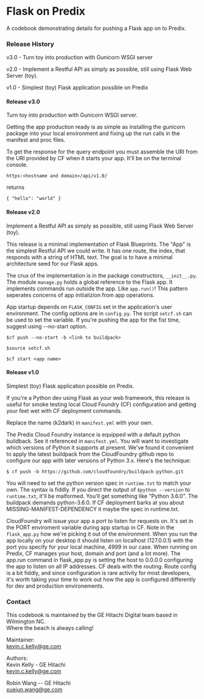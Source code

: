 # Flask on Predix
A codebook demonstrating details for pushing a Flask app on to Predix.

### Release History

v3.0 - Turn toy into production with Gunicorn WSGI server

v2.0 - Implement a Restful API as simply as possible, still using Flask Web Server (toy).

v1.0 - Simplest (toy) Flask application possible on Predix

#### Release v3.0
Turn toy into production with Gunicorn WSGI server.

Getting the app production ready is as simple as installing the gunicorn
package into your local environment and fixing up the run calls in the
manifest and proc files.

To get the response for the query endpoint you must assemble 
the URI from the URI provided by CF when it starts your app. It'll
be on the terminal console.

`https:<hostname and domain>/api/v1.0/` 

returns

`{
  "hello": "world"
}`

#### Release v2.0
Implement a Restful API as simply as possible, still using Flask Web Server (toy).

This release is a minimal implementation of Flask Blueprints. The "App" is the
simplest Restful API we could write. It has one route, the index, that responds
with a string of HTML text.  The goal is to have a minimal architecture seed for
our Flask apps.

The crux of the implementation is in the package constructors, `__init__.py`.
The module `manage.py` holds a global reference to the Flask app. It implements commands run
outside the app. Like `app.run()`!  This pattern seperates concerns of app initializion
from app operations.

App startup depends on `FLASK_CONFIG` set in the application's user environment.
The config options are in `config.py`. The script `setcf.sh` can be used to set the variable. If you're pushing the app
for the fist time, suggest using --no-start option.

`$cf push --no-start -b <link to buildpack>`

`$source setcf.sh`

`$cf start <app name>`

#### Release v1.0
Simplest (toy) Flask application possible on Predix.

If you're a Python dev using Flask as your web framework, this release is useful for smoke testing local Cloud Foundry (CF) configuration 
and getting your feet wet with CF deployment commands.

Replace the name (k2dark) in `manifest.yml` with your own.

The Predix Cloud Foundry instance is equipped with a default
python buildback. See it referenced in `manifest.yml`. 
You will want to investigate which versions
of Python it supports at present. We've found it convenient to 
apply the latest buildpack from the CloudFoundry github repo
to configure our app with later versions of Python 3.x.
Here's the technique:

`$ cf push -b https://github.com/cloudfoundry/buildpack-python.git`

You will need to set the python version spec in `runtime.txt` to match your own. 
The syntax is fiddly. If you direct the output of `$python --version` to `runtime.txt`, it'll be malformed. 
You'll get something like "Python 3.6.0". The buildpack demands
python-3.6.0. If CF deployment barks at you about MISSING-MANIFEST-DEPENDENCY 
it maybe the spec in runtime.txt.

CloudFoundry will issue your app a port to listen for requests on.
It's set in the PORT enviroment variable during app startup in CF.
Note in the `flask_app.py` how we're picking it out of the environment. When you
run the app locally on your desktop it should listen on localhost (127.0.0.1)
with the port you specify for your local machine, 4999 in our case. When running on
Predix, CF manages your host, domain and port (and a lot more).
The app.run command in flask_app.py is setting the host to 0.0.0.0 configuring the app
to listen on all IP addresses. CF deals with the routing. Route config is a bit fiddly, and since
configuration is rare activity for most developers, it's worth taking your time 
to work out how the app is configured differently for dev and production environements.

### Contact
This codebook is maintained by the GE Hitachi Digital team based in Wilmington NC.  
Where the beach is always calling!

Maintainer: \
kevin.c.kelly@ge.com

Authors:\
Kevin Kelly - GE Hitachi\
kevin.c.kelly@ge.com

Robin Wang -- GE Hitachi\
xuejun.wang@ge.com
